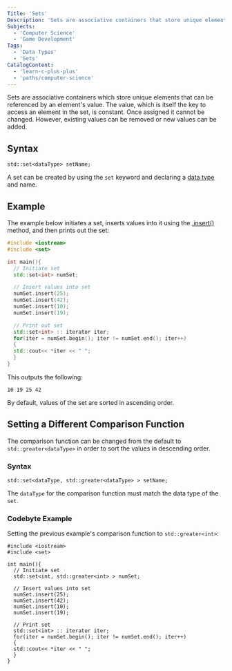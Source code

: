 ```yaml
---
Title: 'Sets'
Description: 'Sets are associative containers that store unique elements which can be referenced by the value of the element.'
Subjects:
  - 'Computer Science'
  - 'Game Development'
Tags:
  - 'Data Types'
  - 'Sets'
CatalogContent:
  - 'learn-c-plus-plus'
  - 'paths/computer-science'
---
```


Sets are associative containers which store unique elements that can be referenced by an element's value. The value, which is itself the key to access an element in the set, is constant. Once assigned it cannot be changed. However, existing values can be removed or new values can be added.

## Syntax

```pseudo
std::set<dataType> setName;
```

A set can be created by using the `set` keyword and declaring a [data type](https://www.codecademy.com/resources/docs/cpp/data-types) and name.

## Example

The example below initiates a set, inserts values into it using the [.insert()](https://www.codecademy.com/resources/docs/cpp/sets/insert) method, and then prints out the set:

```cpp
#include <iostream>
#include <set>

int main(){
  // Initiate set
  std::set<int> numSet;

  // Insert values into set
  numSet.insert(25);
  numSet.insert(42);
  numSet.insert(10);
  numSet.insert(19);

  // Print out set
  std::set<int> :: iterator iter;
  for(iter = numSet.begin(); iter != numSet.end(); iter++)
  {
  std::cout<< *iter << " ";
  }
}
```

This outputs the following:

```shell
10 19 25 42
```

By default, values of the set are sorted in ascending order.

## Setting a Different Comparison Function

The comparison function can be changed from the default to `std::greater<dataType>` in order to sort the values in descending order.

### Syntax

```pseudo
std::set<dataType, std::greater<dataType> > setName;
```

The `dataType` for the comparison function must match the data type of the `set`.

### Codebyte Example

Setting the previous example's comparison function to `std::greater<int>`:

```codebyte/cpp
#include <iostream>
#include <set>

int main(){
  // Initiate set
  std::set<int, std::greater<int> > numSet;

  // Insert values into set
  numSet.insert(25);
  numSet.insert(42);
  numSet.insert(10);
  numSet.insert(19);

  // Print set
  std::set<int> :: iterator iter;
  for(iter = numSet.begin(); iter != numSet.end(); iter++)
  {
  std::cout<< *iter << " ";
  }
}
```
